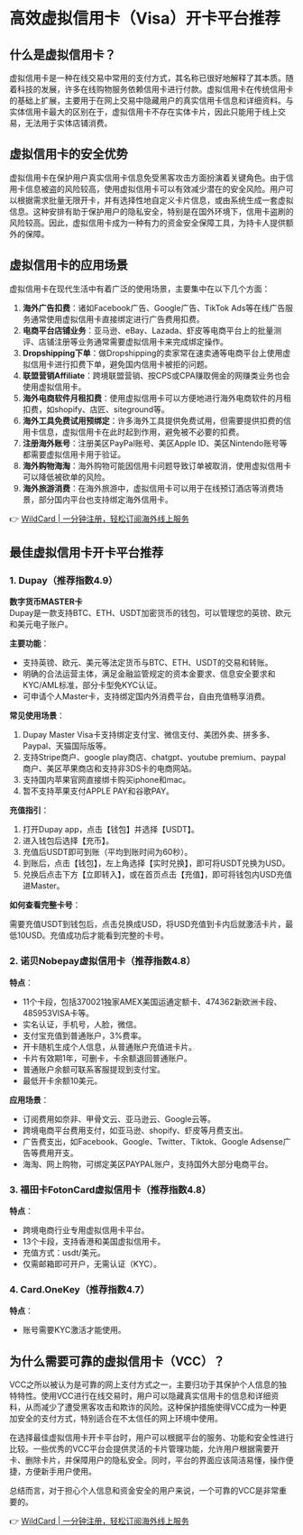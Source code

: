 # 高效虚拟信用卡（Visa）开卡平台推荐

## 什么是虚拟信用卡？

虚拟信用卡是一种在线交易中常用的支付方式，其名称已很好地解释了其本质。随着科技的发展，许多在线购物服务依赖信用卡进行付款。虚拟信用卡在传统信用卡的基础上扩展，主要用于在网上交易中隐藏用户的真实信用卡信息和详细资料。与实体信用卡最大的区别在于，虚拟信用卡不存在实体卡片，因此只能用于线上交易，无法用于实体店铺消费。

## 虚拟信用卡的安全优势

虚拟信用卡在保护用户真实信用卡信息免受黑客攻击方面扮演着关键角色。由于信用卡信息被盗的风险较高，使用虚拟信用卡可以有效减少潜在的安全风险。用户可以根据需求批量无限开卡，并有选择性地自定义卡片信息，或由系统生成一套虚拟信息。这种安排有助于保护用户的隐私安全，特别是在国外环境下，信用卡盗刷的风险较高。因此，虚拟信用卡成为一种有力的资金安全保障工具，为持卡人提供额外的保障。

## 虚拟信用卡的应用场景

虚拟信用卡在现代生活中有着广泛的使用场景，主要集中在以下几个方面：

1. **海外广告扣费**：诸如Facebook广告、Google广告、TikTok Ads等在线广告服务通常使用虚拟信用卡直接绑定进行广告费用扣费。
2. **电商平台店铺业务**：亚马逊、eBay、Lazada、虾皮等电商平台上的批量测评、店铺注册等业务通常需要虚拟信用卡来完成绑定操作。
3. **Dropshipping下单**：做Dropshipping的卖家常在速卖通等电商平台上使用虚拟信用卡进行扣费下单，避免国内信用卡被拒的问题。
4. **联盟营销Affiliate**：跨境联盟营销、按CPS或CPA赚取佣金的网赚类业务也会使用虚拟信用卡。
5. **海外电商软件月租扣费**：使用虚拟信用卡可以方便地进行海外电商软件的月租扣费，如shopify、店匠、siteground等。
6. **海外工具免费试用预绑定**：许多海外工具提供免费试用，但需要提供扣费的信用卡信息，虚拟信用卡在此时起到作用，避免被不必要的扣费。
7. **注册海外账号**：注册美区PayPal账号、美区Apple ID、美区Nintendo账号等都需要虚拟信用卡用于验证。
8. **海外购物海淘**：海外购物可能因信用卡问题导致订单被取消，使用虚拟信用卡可以降低被砍单的风险。
9. **海外旅游消费**：在海外旅游中，虚拟信用卡可以用于在线预订酒店等消费场景，部分国内平台也支持绑定海外信用卡。

👉 [WildCard | 一分钟注册，轻松订阅海外线上服务](https://bbtdd.com/WildCard)

## 最佳虚拟信用卡开卡平台推荐

### 1. Dupay（推荐指数4.9）

**数字货币MASTER卡**  
Dupay是一款支持BTC、ETH、USDT加密货币的钱包，可以管理您的英镑、欧元和美元电子账户。

**主要功能**：

- 支持英镑、欧元、美元等法定货币与BTC、ETH、USDT的交易和转账。
- 明确的合法运营主体，满足金融监管规定的资本金要求、信息安全要求和KYC/AML标准，部分卡型免KYC认证。
- 可申请个人Master卡，支持绑定国内外消费平台，自由充值畅享消费。

**常见使用场景**：

1. Dupay Master Visa卡支持绑定支付宝、微信支付、美团外卖、拼多多、Paypal、天猫国际版等。
2. 支持Stripe商户、google play商店、chatgpt、youtube premium、paypal商户、美区苹果商店和支持非3DS卡的电商网站。
3. 支持国内苹果官网直接绑卡购买iphone和mac。
4. 暂不支持苹果支付APPLE PAY和谷歌PAY。

**充值指引**：

1. 打开Dupay app，点击【钱包】并选择【USDT】。
2. 进入钱包后选择【充币】。
3. 充值后USDT即可到账（平均到账时间为60秒）。
4. 到账后，点击【钱包】，左上角选择【实时兑换】，即可将USDT兑换为USD。
5. 兑换后点击下方【立即转入】，或在首页点击【充值】，即可将钱包内USD充值进Master。

**如何查看完整卡号**：

需要充值USDT到钱包后，点击兑换成USD，将USD充值到卡内后就激活卡片，最低10USD。充值成功后才能看到完整的卡号。

### 2. 诺贝Nobepay虚拟信用卡（推荐指数4.8）

**特点**：

- 11个卡段，包括370021独家AMEX美国运通定额卡、474362新欧洲卡段、485953VISA卡等。
- 实名认证，手机号，人脸，微信。
- 支付宝充值到普通账户，3%费率。
- 开卡随机生成个人信息，从普通账户充值进卡片。
- 卡片有效期1年，可删卡，卡余额退回普通账户。
- 普通账户余额可联系客服提现到支付宝。
- 最低开卡余额10美元。

**应用场景**：

- 订阅费用如奈非、甲骨文云、亚马逊云、Google云等。
- 跨境电商平台费用支付，如亚马逊、shopify、虾皮等月费支出。
- 广告费支出，如Facebook、Google、Twitter、Tiktok、Google Adsense广告等费用开支。
- 海淘、网上购物，可绑定美区PAYPAL账户，支持国外大部分电商平台。

### 3. 福田卡FotonCard虚拟信用卡（推荐指数4.8）

**特点**：

- 跨境电商行业专用虚拟信用卡平台。
- 13个卡段，支持香港和美国虚拟信用卡。
- 充值方式：usdt/美元。
- 仅需邮箱即可开户，无需认证（KYC）。

### 4. Card.OneKey（推荐指数4.7）

**特点**：

- 账号需要KYC激活才能使用。

## 为什么需要可靠的虚拟信用卡（VCC）？

VCC之所以被认为是可靠的网上支付方式之一，主要归功于其保护个人信息的独特特性。使用VCC进行在线交易时，用户可以隐藏真实信用卡的信息和详细资料，从而减少了遭受黑客攻击和欺诈的风险。这种保护措施使得VCC成为一种更加安全的支付方式，特别适合在不太信任的网上环境中使用。

在选择最佳虚拟信用卡开卡平台时，用户可以根据平台的服务、功能和安全性进行比较。一些优秀的VCC平台会提供灵活的卡片管理功能，允许用户根据需要开卡、删除卡片，并保障用户的隐私安全。同时，平台的界面应该简洁易懂，操作便捷，方便新手用户使用。

总结而言，对于担心个人信息和资金安全的用户来说，一个可靠的VCC是非常重要的。

👉 [WildCard | 一分钟注册，轻松订阅海外线上服务](https://bbtdd.com/WildCard)